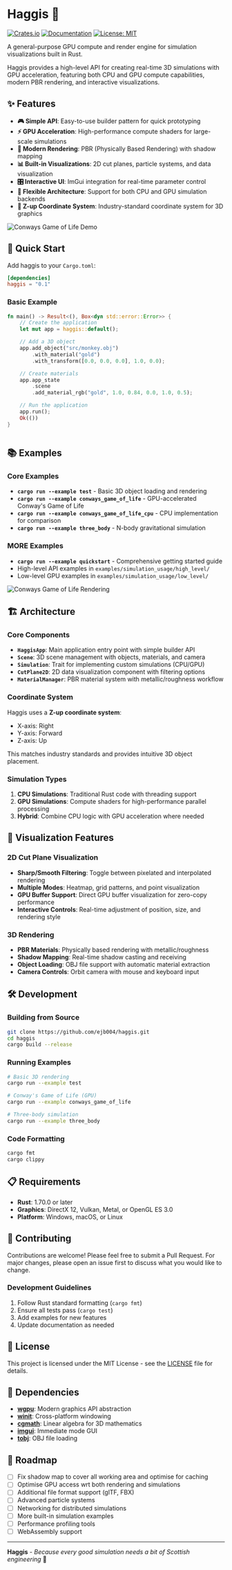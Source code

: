 # Haggis 🏴󠁧󠁢󠁳󠁣󠁴󠁿

[![Crates.io](https://img.shields.io/crates/v/haggis)](https://crates.io/crates/haggis)
[![Documentation](https://docs.rs/haggis/badge.svg)](https://docs.rs/haggis)
[![License: MIT](https://img.shields.io/badge/License-MIT-yellow.svg)](https://opensource.org/licenses/MIT)

A general-purpose GPU compute and render engine for simulation visualizations built in Rust.

Haggis provides a high-level API for creating real-time 3D simulations with GPU acceleration, featuring both CPU and GPU compute capabilities, modern PBR rendering, and interactive visualizations.

## ✨ Features

- **🎮 Simple API**: Easy-to-use builder pattern for quick prototyping
- **⚡ GPU Acceleration**: High-performance compute shaders for large-scale simulations
- **🎨 Modern Rendering**: PBR (Physically Based Rendering) with shadow mapping
- **📊 Built-in Visualizations**: 2D cut planes, particle systems, and data visualization
- **🎛️ Interactive UI**: ImGui integration for real-time parameter control
- **🔄 Flexible Architecture**: Support for both CPU and GPU simulation backends
- **📐 Z-up Coordinate System**: Industry-standard coordinate system for 3D graphics

![Conways Game of Life Demo](assets/GOL_gif.gif)

## 🚀 Quick Start

Add haggis to your `Cargo.toml`:

```toml
[dependencies]
haggis = "0.1"
```

### Basic Example

```rust
fn main() -> Result<(), Box<dyn std::error::Error>> {
    // Create the application
    let mut app = haggis::default();

    // Add a 3D object
    app.add_object("src/monkey.obj")
        .with_material("gold")
        .with_transform([0.0, 0.0, 0.0], 1.0, 0.0);

    // Create materials
    app.app_state
        .scene
        .add_material_rgb("gold", 1.0, 0.84, 0.0, 1.0, 0.5);

    // Run the application
    app.run();
    Ok(())
}



```

## 📚 Examples

### Core Examples

- **`cargo run --example test`** - Basic 3D object loading and rendering
- **`cargo run --example conways_game_of_life`** - GPU-accelerated Conway's Game of Life
- **`cargo run --example conways_game_of_life_cpu`** - CPU implementation for comparison
- **`cargo run --example three_body`** - N-body gravitational simulation

### MORE Examples

- **`cargo run --example quickstart`** - Comprehensive getting started guide
- High-level API examples in `examples/simulation_usage/high_level/`
- Low-level GPU examples in `examples/simulation_usage/low_level/`

![Conways Game of Life Rendering](assets/test.png)

## 🏗️ Architecture

### Core Components

- **`HaggisApp`**: Main application entry point with simple builder API
- **`Scene`**: 3D scene management with objects, materials, and camera
- **`Simulation`**: Trait for implementing custom simulations (CPU/GPU)
- **`CutPlane2D`**: 2D data visualization component with filtering options
- **`MaterialManager`**: PBR material system with metallic/roughness workflow

### Coordinate System

Haggis uses a **Z-up coordinate system**:

- X-axis: Right
- Y-axis: Forward
- Z-axis: Up

This matches industry standards and provides intuitive 3D object placement.

### Simulation Types

1. **CPU Simulations**: Traditional Rust code with threading support
2. **GPU Simulations**: Compute shaders for high-performance parallel processing
3. **Hybrid**: Combine CPU logic with GPU acceleration where needed

## 🎨 Visualization Features

### 2D Cut Plane Visualization

- **Sharp/Smooth Filtering**: Toggle between pixelated and interpolated rendering
- **Multiple Modes**: Heatmap, grid patterns, and point visualization
- **GPU Buffer Support**: Direct GPU buffer visualization for zero-copy performance
- **Interactive Controls**: Real-time adjustment of position, size, and rendering style

### 3D Rendering

- **PBR Materials**: Physically based rendering with metallic/roughness
- **Shadow Mapping**: Real-time shadow casting and receiving
- **Object Loading**: OBJ file support with automatic material extraction
- **Camera Controls**: Orbit camera with mouse and keyboard input

## 🛠️ Development

### Building from Source

```bash
git clone https://github.com/ejb004/haggis.git
cd haggis
cargo build --release
```

### Running Examples

```bash
# Basic 3D rendering
cargo run --example test

# Conway's Game of Life (GPU)
cargo run --example conways_game_of_life

# Three-body simulation
cargo run --example three_body
```

### Code Formatting

```bash
cargo fmt
cargo clippy
```

## 📋 Requirements

- **Rust**: 1.70.0 or later
- **Graphics**: DirectX 12, Vulkan, Metal, or OpenGL ES 3.0
- **Platform**: Windows, macOS, or Linux

## 🤝 Contributing

Contributions are welcome! Please feel free to submit a Pull Request. For major changes, please open an issue first to discuss what you would like to change.

### Development Guidelines

1. Follow Rust standard formatting (`cargo fmt`)
2. Ensure all tests pass (`cargo test`)
3. Add examples for new features
4. Update documentation as needed

## 📄 License

This project is licensed under the MIT License - see the [LICENSE](LICENSE) file for details.

## 🔗 Dependencies

- **[wgpu](https://wgpu.rs/)**: Modern graphics API abstraction
- **[winit](https://github.com/rust-windowing/winit)**: Cross-platform windowing
- **[cgmath](https://github.com/rustgd/cgmath)**: Linear algebra for 3D mathematics
- **[imgui](https://github.com/imgui-rs/imgui-rs)**: Immediate mode GUI
- **[tobj](https://github.com/syoyo/tinyobjloader-rs)**: OBJ file loading

## 🚧 Roadmap

- [ ] Fix shadow map to cover all working area and optimise for caching
- [ ] Optimise GPU access wrt both rendering and simulations
- [ ] Additional file format support (glTF, FBX)
- [ ] Advanced particle systems
- [ ] Networking for distributed simulations
- [ ] More built-in simulation examples
- [ ] Performance profiling tools
- [ ] WebAssembly support

---

**Haggis** - _Because every good simulation needs a bit of Scottish engineering_ 🏴󠁧󠁢󠁳󠁣󠁴󠁿
